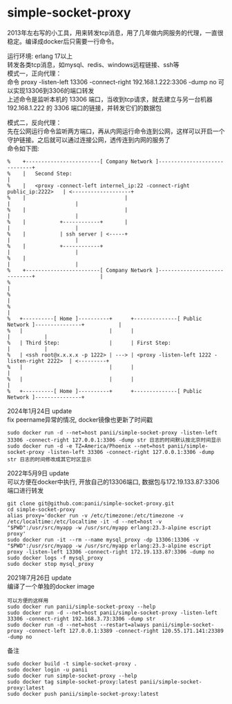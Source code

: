 # simple-socket-proxy

2013年左右写的小工具，用来转发tcp消息，用了几年做内网服务的代理，一直很稳定。编译成docker后只需要一行命令。  
  
运行环境: erlang 17以上  
转发各类tcp消息，如mysql、redis、windows远程链接、ssh等  
模式一，正向代理：  
命令 proxy -listen-left 13306 -connect-right 192.168.1.222:3306 -dump no 可以实现13306到3306的端口转发  
上述命令是监听本机的 13306 端口，当收到tcp请求，就去建立与另一台机器 192.168.1.222 的 3306 端口的链接，并转发它们的数据包  
  
模式二，反向代理：  
先在公网运行命令监听两方端口，再从内网运行命令连到公网，这样可以开启一个守护链接。之后就可以通过连接公网，透传连到内网的服务了  
命令如下图:
```
%    +------------------------[ Company Network ]-----------------------------+  
%    |   Second Step:                                                         |  
%    |   <proxy -connect-left internel_ip:22 -connect-right public_ip:2222>   | <-------------------+  
%    |                                |                                       |                     |  
%    |                                |                                       |                     |  
%    |           +------------+       |                                       |                     |  
%    |           | ssh server | <-----+                                       |                     |  
%    |           +------------+                                               |                     |  
%    |                                                                        |                     |  
%    +------------------------[ Company Network ]-----------------------------+                     |  
%                                                                                                   |  
%                                                                                                   |  
%                                                                                                   |  
%   +----------[ Home ]----------+      +--------------[ Public Network ]---------------+           |  
%   |                            |      |                                               |           |  
%   | Third Step:                |      | First Step:                                   |           |  
%   | <ssh root@x.x.x.x -p 1222> | ---> | <proxy -listen-left 1222 -listen-right 2222>  | <---------+  
%   |                            |      |                                               |  
%   |                            |      |                                               |  
%   +----------[ Home ]----------+      +--------------[ Public Network ]---------------+  
```

2024年1月24日 update  
fix peername异常的情况, docker镜像也更新了时间戳
```
sudo docker run -d --net=host panii/simple-socket-proxy -listen-left 33306 -connect-right 127.0.0.1:3306 -dump str 日志的时间默认按北京时间显示
sudo docker run -d -e TZ=America/Phoenix --net=host panii/simple-socket-proxy -listen-left 33306 -connect-right 127.0.0.1:3306 -dump str 日志的时间修改成其它时区显示
```

2022年5月9日 update  
可以方便在docker中执行, 开放自己的13306端口, 数据包与172.19.133.87:3306端口进行转发
```
git clone git@github.com:panii/simple-socket-proxy.git
cd simple-socket-proxy
alias proxy='docker run -v /etc/timezone:/etc/timezone -v /etc/localtime:/etc/localtime -it -d --net=host -v "$PWD":/usr/src/myapp -w /usr/src/myapp erlang:23.3-alpine escript proxy'
sudo docker run -it --rm --name mysql_proxy -dp 13306:13306 -v "$PWD":/usr/src/myapp -w /usr/src/myapp erlang:23.3-alpine escript proxy -listen-left 13306 -connect-right 172.19.133.87:3306 -dump no
sudo docker logs -f mysql_proxy
sudo docker stop mysql_proxy
```

2021年7月26日 update  
编译了一个单独的docker image  
```
可以方便的这样用
sudo docker run panii/simple-socket-proxy --help
sudo docker run -d --net=host panii/simple-socket-proxy -listen-left 33306 -connect-right 192.168.3.73:3306 -dump str
sudo docker run -d --net=host --restart=always panii/simple-socket-proxy -connect-left 127.0.0.1:3389 -connect-right 120.55.171.141:23389 -dump no
```

备注
```
sudo docker build -t simple-socket-proxy .
sudo docker login -u panii
sudo docker run simple-socket-proxy --help
sudo docker tag simple-socket-proxy:latest panii/simple-socket-proxy:latest
sudo docker push panii/simple-socket-proxy:latest
```

